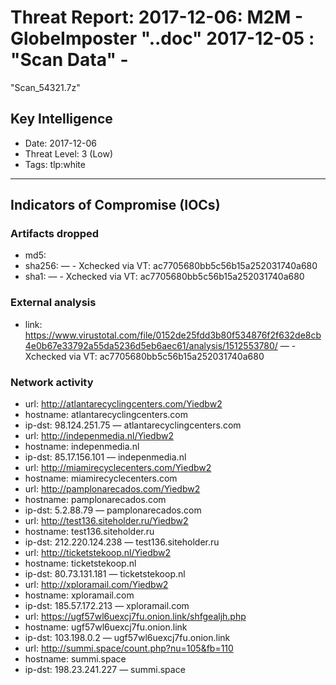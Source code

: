 # Threat Report: 2017-12-06: M2M -  GlobeImposter "..doc" 2017-12-05 : "Scan Data" -
 "Scan_54321.7z"


## Key Intelligence
* Date: 2017-12-06
* Threat Level: 3 (Low)
* Tags: tlp:white

---

## Indicators of Compromise (IOCs)
### Artifacts dropped
* md5: <md5>
* sha256: <sha256> — - Xchecked via VT: ac7705680bb5c56b15a252031740a680
* sha1: <sha1> — - Xchecked via VT: ac7705680bb5c56b15a252031740a680

### External analysis
* link: https://www.virustotal.com/file/0152de25fdd3b80f534876f2f632de8cb4e0b67e33792a55da5236d5eb6aec61/analysis/1512553780/ — - Xchecked via VT: ac7705680bb5c56b15a252031740a680

### Network activity
* url: http://atlantarecyclingcenters.com/Yiedbw2
* hostname: atlantarecyclingcenters.com
* ip-dst: 98.124.251.75 — atlantarecyclingcenters.com
* url: http://indepenmedia.nl/Yiedbw2
* hostname: indepenmedia.nl
* ip-dst: 85.17.156.101 — indepenmedia.nl
* url: http://miamirecyclecenters.com/Yiedbw2
* hostname: miamirecyclecenters.com
* url: http://pamplonarecados.com/Yiedbw2
* hostname: pamplonarecados.com
* ip-dst: 5.2.88.79 — pamplonarecados.com
* url: http://test136.siteholder.ru/Yiedbw2
* hostname: test136.siteholder.ru
* ip-dst: 212.220.124.238 — test136.siteholder.ru
* url: http://ticketstekoop.nl/Yiedbw2
* hostname: ticketstekoop.nl
* ip-dst: 80.73.131.181 — ticketstekoop.nl
* url: http://xploramail.com/Yiedbw2
* hostname: xploramail.com
* ip-dst: 185.57.172.213 — xploramail.com
* url: https://ugf57wl6uexcj7fu.onion.link/shfgealjh.php
* hostname: ugf57wl6uexcj7fu.onion.link
* ip-dst: 103.198.0.2 — ugf57wl6uexcj7fu.onion.link
* url: http://summi.space/count.php?nu=105&fb=110
* hostname: summi.space
* ip-dst: 198.23.241.227 — summi.space
